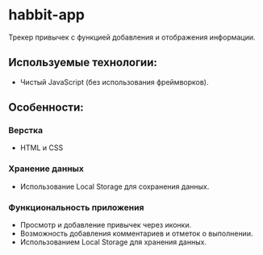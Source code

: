 # habbit-app
Трекер привычек с функцией добавления и отображения информации.

## Используемые технологии:
  * Чистый JavaScript (без использования фреймворков).

## Особенности:
  ### Верстка
  * HTML и CSS
  ### Хранение данных
  * Использование Local Storage для сохранения данных.
  ### Функциональность приложения
  * Просмотр и добавление привычек через иконки.
  * Возможность добавления комментариев и отметок о выполнении.
  * Использованием Local Storage для хранения данных.
 
